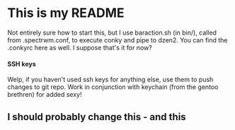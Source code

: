 # This is my README

Not entirely sure how to start this, but I use baraction.sh (in bin/), called from .spectrwm.conf, to execute conky and pipe to dzen2. You can find the .conkyrc here as well. I suppose that's it for now?

#### SSH keys
Welp, if you haven't used ssh keys for anything else, use them to push changes to git repo. Work in conjunction with keychain (from the gentoo brethren) for added sexy!

## I should probably change this - and this
